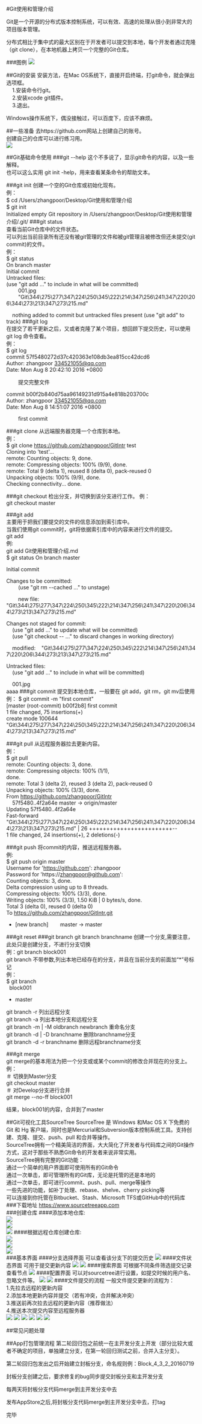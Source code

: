 #Git使用和管理介绍

Git是一个开源的分布式版本控制系统，可以有效、高速的处理从很小到非常大的项目版本管理。

分布式相比于集中式的最大区别在于开发者可以提交到本地，每个开发者通过克隆（git clone），在本地机器上拷贝一个完整的Git仓库。

###图例
![](/Users/zhangpoor/Desktop/Git使用和管理介绍/001.jpg)


##Git的安装
安装方法，在Mac OS系统下，直接开启终端，打git命令，就会弹出选项框。  
&nbsp;&nbsp;&nbsp;&nbsp;1.安装命令行git。  
&nbsp;&nbsp;&nbsp;&nbsp;2.安装xcode git插件。  
&nbsp;&nbsp;&nbsp;&nbsp;3.退出。  
  
Windows操作系统下，偶没接触过，可以百度下，应该不麻烦。

##一些准备
去https://github.com网站上创建自己的账号。  
创建自己的仓库可以进行练习用。  
![](/Users/zhangpoor/Desktop/Git使用和管理介绍/prepare.png)


##Git基础命令使用
###git --help
这个不多说了，显示git命令的内容，以及一些解释。  
也可以这么实用 git init -help，用来查看某条命令的帮助文本。

###git init
创建一个空的Git仓库或初始化现有。  
例：  
$ cd /Users/zhangpoor/Desktop/Git使用和管理介绍  
$ git init  
Initialized empty Git repository in /Users/zhangpoor/Desktop/Git使用和管理介绍/.git/
###git status  
查看当前Git仓库中的文件状态。  
可以列出当前目录所有还没有被git管理的文件和被git管理且被修改但还未提交(git commit)的文件。  
例：  
$ git status  
On branch master  
Initial commit  
Untracked files:  
(use "git add <file>..." to include in what will be committed)  
&nbsp;&nbsp;&nbsp;&nbsp;&nbsp;&nbsp;&nbsp;&nbsp;001.jpg  
&nbsp;&nbsp;&nbsp;&nbsp;&nbsp;&nbsp;&nbsp;&nbsp;"Git\344\275\277\347\224\250\345\222\214\347\256\241\347\220\206\344\273\213\347\273\215.md"  
     
&nbsp;&nbsp;&nbsp;&nbsp;nothing added to commit but untracked files present (use "git add" to track)
###git log  
在提交了若干更新之后，又或者克隆了某个项目，想回顾下提交历史，可以使用 git log 命令查看。  
例：  
$ git log  
commit 57f5480272d37c420363e108db3ea815cc42dcd6  
Author: zhangpoor <334521055@qq.com>  
Date:   Mon Aug 8 20:42:10 2016 +0800  
  
&nbsp;&nbsp;&nbsp;&nbsp;&nbsp;&nbsp;&nbsp;&nbsp;提交完整文件  
  
commit b00f2b840d75aa96149231d915a4e818b203700c  
Author: zhangpoor <334521055@qq.com>  
Date:   Mon Aug 8 14:51:07 2016 +0800

&nbsp;&nbsp;&nbsp;&nbsp;&nbsp;&nbsp;&nbsp;&nbsp;first commit

###git clone
从远端服务器克隆一个仓库到本地。  
例：  
$ git clone https://github.com/zhangpoor/GitIntr test  
Cloning into 'test'...  
remote: Counting objects: 9, done.  
remote: Compressing objects: 100% (9/9), done.  
remote: Total 9 (delta 1), reused 8 (delta 0), pack-reused 0  
Unpacking objects: 100% (9/9), done.  
Checking connectivity... done.

###git checkout
检出分支，并切换到该分支进行工作。
例：  
git checkout master

###git add  
主要用于把我们要提交的文件的信息添加到索引库中。  
当我们使用git commit时，git将依据索引库中的内容来进行文件的提交。  
git add <path>  
例:  
git add Git使用和管理介绍.md  
$ git status
On branch master

Initial commit

Changes to be committed:  
&nbsp;&nbsp;&nbsp;&nbsp;&nbsp;&nbsp;&nbsp;&nbsp;(use "git rm --cached <file>..." to unstage)  
  
  &nbsp;&nbsp;&nbsp;&nbsp;&nbsp;&nbsp;&nbsp;&nbsp;new file:   "Git\344\275\277\347\224\250\345\222\214\347\256\241\347\220\206\344\273\213\347\273\215.md"

Changes not staged for commit:  
&nbsp;&nbsp;&nbsp;&nbsp;(use "git add <file>..." to update what will be committed)  
&nbsp;&nbsp;&nbsp;&nbsp;(use "git checkout -- <file>..." to discard changes in working directory)

&nbsp;&nbsp;&nbsp;&nbsp;modified:&nbsp;&nbsp;&nbsp;&nbsp;"Git\344\275\277\347\224\250\345\222\214\347\256\241\347\220\206\344\273\213\347\273\215.md"

Untracked files:  
&nbsp;&nbsp;&nbsp;&nbsp;(use "git add <file>..." to include in what will be committed)

&nbsp;&nbsp;&nbsp;&nbsp;001.jpg   
aaaa
###git commit
提交到本地仓库，一般要在 git add，git rm，git mv后使用 
例：
$ git commit -m "first commit"  
[master (root-commit) b00f2b8] first commit  
1 file changed, 75 insertions(+)  
create mode 100644  
"Git\344\275\277\347\224\250\345\222\214\347\256\241\347\220\206\344\273\213\347\273\215.md"

###git pull
从远程服务器拉去更新内容。  
例：  
$ git pull  
remote: Counting objects: 3, done.  
remote: Compressing objects: 100% (1/1),  
done.  
remote: Total 3 (delta 2), reused 3 (delta 2), pack-reused 0  
Unpacking objects: 100% (3/3), done.  
From https://github.com/zhangpoor/GitIntr  
&nbsp;&nbsp;&nbsp;&nbsp;57f5480..4f2a64e  master     -> origin/master  
Updating 57f5480..4f2a64e  
Fast-forward  
"Git\344\275\277\347\224\250\345\222\214\347\256\241\347\220\206\344\273\213\347\273\215.md" | 26 ++++++++++++++++++++++++--  
1 file changed, 24 insertions(+), 2 deletions(-)



###git push
将commit的内容，推送远程服务器。  
例:  
$ git push origin master  
Username for 'https://github.com': zhangpoor  
Password for 'https://zhangpoor@github.com':   
Counting objects: 3, done.  
Delta compression using up to 8 threads.  
Compressing objects: 100% (3/3), done.  
Writing objects: 100% (3/3), 1.50 KiB | 0 bytes/s, done.  
Total 3 (delta 0), reused 0 (delta 0)  
To https://github.com/zhangpoor/GitIntr.git  
* [new branch]&nbsp;&nbsp;&nbsp;&nbsp;&nbsp;&nbsp;&nbsp;&nbsp;master -> master


###git reset
###git branch
git branch branchname  创建一个分支,需要注意，此处只是创建分支，不进行分支切换  
例：git branch block001  
git branch   不带参数,列出本地已经存在的分支，并且在当前分支的前面加“*”号标记  
例：  
$ git branch  
&nbsp;&nbsp;block001  
* master  
  
git branch -r 列出远程分支    
git branch -a 列出本地分支和远程分支  
git branch -m | -M oldbranch newbranch 重命名分支   
git branch -d | -D branchname 删除branchname分支  
git branch -d -r branchname 删除远程branchname分支


###git merge  
git merge的基本用法为把一个分支或或某个commit的修改合并现在的分支上。  
例：  
＃ 切换到Master分支  
git checkout master  
＃ 对Develop分支进行合并  
git merge --no-ff block001 
 

结果，block001的内容，合并到了master


##Git可视化工具SourceTree
SourceTree 是 Windows 和Mac OS X 下免费的 Git 和 Hg 客户端，同时也是Mercurial和Subversion版本控制系统工具。支持创建、克隆、提交、push、pull 和合并等操作。  
SourceTree拥有一个精美简洁的界面，大大简化了开发者与代码库之间的Git操作方式，这对于那些不熟悉Git命令的开发者来说非常实用。  
SourceTree拥有完整的Git功能：  
通过一个简单的用户界面即可使用所有的Git命令  
通过一次单击，即可管理所有的Git库，无论是托管的还是本地的  
通过一次单击，即可进行commit、push、pull、merge等操作  
一些先进的功能，如补丁处理、rebase、shelve、cherry picking等  
可以连接到你托管在Bitbucket、Stash、Microsoft TFS或GitHub中的代码库
###下载地址
<https://www.sourcetreeapp.com>  
###创建仓库
####添加本地仓库:  
![](/Users/zhangpoor/Desktop/Git使用和管理介绍/sourcetree/st_001.png)  
![](/Users/zhangpoor/Desktop/Git使用和管理介绍/sourcetree/st_002.png)  
![](/Users/zhangpoor/Desktop/Git使用和管理介绍/sourcetree/st_003.png)
####根据远程仓库创建仓库:  
![](/Users/zhangpoor/Desktop/Git使用和管理介绍/sourcetree/st_004.png)  
![](/Users/zhangpoor/Desktop/Git使用和管理介绍/sourcetree/st_005.png)  
![](/Users/zhangpoor/Desktop/Git使用和管理介绍/sourcetree/st_006.png)  
###基本界面
####分支选择界面
可以查看该分支下的提交历史
![](/Users/zhangpoor/Desktop/Git使用和管理介绍/sourcetree/st_007.png) 
####文件状态界面
可用于提交更新内容
![](/Users/zhangpoor/Desktop/Git使用和管理介绍/sourcetree/st_008.png) 
![](/Users/zhangpoor/Desktop/Git使用和管理介绍/sourcetree/st_009.png) 
####搜索界面
可根据不同条件筛选提交记录查看节点
![](/Users/zhangpoor/Desktop/Git使用和管理介绍/sourcetree/st_010.png) 
####配置界面
可以对sourcetree进行设置，如提交时候的用户名、忽略文件等。
![](/Users/zhangpoor/Desktop/Git使用和管理介绍/sourcetree/st_011.png) 
![](/Users/zhangpoor/Desktop/Git使用和管理介绍/sourcetree/st_012.png) 
####文件提交的流程
一般文件提交更新的流程为：  
1.先拉去远程的更新内容  
2.添加本地更新内容并提交（若有冲突，合并解决冲突）  
3.推送前再次拉去远程的更新内容（推荐做法）  
4.推送本次提交内容至远程服务器  
![](/Users/zhangpoor/Desktop/Git使用和管理介绍/sourcetree/st_013.png) 
![](/Users/zhangpoor/Desktop/Git使用和管理介绍/sourcetree/st_014.png) 
![](/Users/zhangpoor/Desktop/Git使用和管理介绍/sourcetree/st_015.png) 
![](/Users/zhangpoor/Desktop/Git使用和管理介绍/sourcetree/st_016.png)
![](/Users/zhangpoor/Desktop/Git使用和管理介绍/sourcetree/st_017.png) 
![](/Users/zhangpoor/Desktop/Git使用和管理介绍/sourcetree/st_018.png)

##常见问题处理


##App打包管理流程
第二轮回归包之前统一在主开发分支上开发（部分比较大或者不确定的项目，单独建立分支，在第一轮回归测试之前，合并入主分支）。

第二轮回归包发出之后开始建立封板分支，命名规则例：Block_4_3_2_20160719

封板分支创建之后，要求修复的bug同步提交封板分支和主开发分支

每两天将封板分支代码merge到主开发分支中去

发布AppStore之后,将封板分支代码merge到主开发分支中去，打tag

完毕